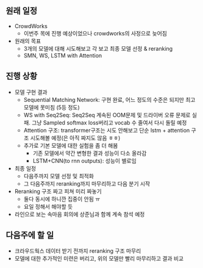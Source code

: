 ## 원래 일정
- CrowdWorks
    - 이번주 목에 진행 예상이었으나 crowdworks의 사정으로 늦어짐
- 원래의 목표
    - 3개의 모델에 대해 시도해보고 각 보고 최종 모델 선정 & reranking
    - SMN, WS, LSTM with Attention
    
## 진행 상황
- 모델 구현 결과
    - Sequential Matching Network: 구현 완료, 어느 정도의 수준은 되지만 최고 모델에 못미침 (5등 정도)
    - WS with Seq2Seq: Seq2Seq 계속된 OOM문제 및 드라이버 오류 문제로 실패. 그냥 Sampled softmax loss버리고 vocab 수 줄여서 다시 돌릴 예정
    - Attention 구조: transformer구조는 시도 안해보고 단순 lstm + attention 구조 시도해볼 예정(은 아직 짜지도 않음 ㅎㅎ)
    - 추가로 기본 모델에 대한 실험을 좀 더 해봄
        - 기존 모델에서 약간 변형한 결과 성능이 다소 올라감
        - LSTM+CNN(to rnn outputs): 성능이 별로임
- 최종 일정
    - 다음주까지 모델 선정 및 최적화
    - 그 다음주까지 reranking까지 마무리하고 다음 분기 시작
- Reranking 구조 짜고 피쳐 미리 짜놓기
    - 둘다 동시에 하니깐 집중이 안됨 ㅠ
    - 요일 정해서 해야할 듯
- 라인으로 보는 속마음 회의에 상준님과 함께 계속 참석 예정
    
## 다음주에 할 일
- 크라우드웍스 데이터 받기 전까지 reranking 구조 마무리
- 모델에 대한 추가적인 미련은 버리고, 위의 모델만 빨리 마무리하고 결과 비교
